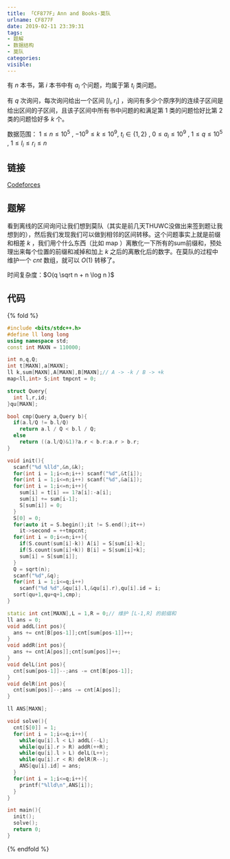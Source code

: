 ```yaml
---
title: 「CF877F」Ann and Books-莫队
urlname: CF877F
date: 2019-02-11 23:39:31
tags:
- 题解
- 数据结构
- 莫队
categories:
visible:
---
```


有 $n$ 本书，第 $i$ 本书中有 $a_i$ 个问题，均属于第 $t_i$ 类问题。

有 $q$ 次询问，每次询问给出一个区间 $[l_i,r_i]$ ，询问有多少个原序列的连续子区间是给出区间的子区间，且该子区间中所有书中问题的和满足第 $1$ 类的问题恰好比第 $2$ 类的问题恰好多 $k$ 个。

<!-- more -->

数据范围： $1 \le n \le 10^5$ , $-10^9 \le k \le 10^9$,  $t_i \in \{1,2\}$ , $0 \le a_i \le 10^9$ , $1 \le q \le 10^5$ , $1 \le l_i \le r_i \le n$

## 链接

[Codeforces](https://codeforces.com/problemset/problem/877/F)

## 题解

看到离线的区间询问让我们想到莫队（其实是前几天THUWC没做出来签到题让我想到的），然后我们发现我们可以做到相邻的区间转移。这个问题事实上就是前缀和相差 $k$ ，我们用个什么东西（比如 map ）离散化一下所有的sum前缀和，预处理出来每个位置的前缀和减掉和加上 $k$ 之后的离散化后的数字。在莫队的过程中维护一个 $cnt$ 数组，就可以 $O(1)$ 转移了。

时间复杂度：$O(q \sqrt n + n \log n )$

## 代码

{% fold %}
```cpp
#include <bits/stdc++.h>
#define ll long long
using namespace std;
const int MAXN = 110000;

int n,q,Q;
int t[MAXN],a[MAXN];
ll k,sum[MAXN],A[MAXN],B[MAXN];// A -> -k / B -> +k
map<ll,int> S;int tmpcnt = 0;

struct Query{
  int l,r,id;
}qu[MAXN];

bool cmp(Query a,Query b){
  if(a.l/Q != b.l/Q)
    return a.l / Q < b.l / Q;
  else
    return ((a.l/Q)&1)?a.r < b.r:a.r > b.r;
}

void init(){
  scanf("%d %lld",&n,&k);
  for(int i = 1;i<=n;i++) scanf("%d",&t[i]);
  for(int i = 1;i<=n;i++) scanf("%d",&a[i]);
  for(int i = 1;i<=n;i++){
    sum[i] = t[i] == 1?a[i]:-a[i];
    sum[i] += sum[i-1];
    S[sum[i]] = 0;
  }
  S[0] = 0;
  for(auto it = S.begin();it != S.end();it++)
    it->second = ++tmpcnt;
  for(int i = 0;i<=n;i++){
    if(S.count(sum[i]-k)) A[i] = S[sum[i]-k];
    if(S.count(sum[i]+k)) B[i] = S[sum[i]+k];
    sum[i] = S[sum[i]];
  }
  Q = sqrt(n);
  scanf("%d",&q);
  for(int i = 1;i<=q;i++)
    scanf("%d %d",&qu[i].l,&qu[i].r),qu[i].id = i;
  sort(qu+1,qu+q+1,cmp);
}

static int cnt[MAXN],L = 1,R = 0;// 维护 [L-1,R] 的前缀和
ll ans = 0;
void addL(int pos){
  ans += cnt[B[pos-1]];cnt[sum[pos-1]]++;
}
void addR(int pos){
  ans += cnt[A[pos]];cnt[sum[pos]]++;
}
void delL(int pos){
  cnt[sum[pos-1]]--;ans -= cnt[B[pos-1]];
}
void delR(int pos){
  cnt[sum[pos]]--;ans -= cnt[A[pos]];
}

ll ANS[MAXN];

void solve(){
  cnt[S[0]] = 1;
  for(int i = 1;i<=q;i++){
    while(qu[i].l < L) addL(--L);
    while(qu[i].r > R) addR(++R);
    while(qu[i].l > L) delL(L++);
    while(qu[i].r < R) delR(R--);
    ANS[qu[i].id] = ans;
  }
  for(int i = 1;i<=q;i++){
    printf("%lld\n",ANS[i]);
  }
}

int main(){
  init();
  solve();
  return 0;
}
```
{% endfold %}


